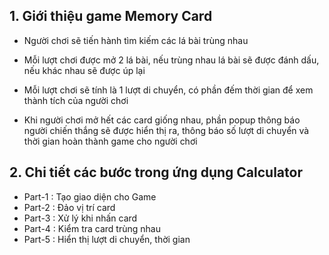 ## 1. Giới thiệu game Memory Card
- Người chơi sẽ tiến hành tìm kiếm các lá bài trùng nhau

- Mỗi lượt chơi được mở 2 lá bài, nếu trùng nhau lá bài sẽ được đánh dấu, nếu khác nhau sẽ được úp lại

- Mỗi lượt chơi sẽ tính là 1 lượt di chuyển, có phần đếm thời gian để xem thành tích của người chơi

- Khi người chơi mở hết các card giống nhau, phần popup thông báo người chiến thắng sẽ được hiển thị ra, thông báo số lượt di chuyển và thời gian hoàn thành game cho người chơi

## 2. Chi tiết các bước trong ứng dụng Calculator

- Part-1 : Tạo giao diện cho Game
- Part-2 : Đảo vị trí card
- Part-3 : Xử lý khi nhấn card
- Part-4 : Kiểm tra card trùng nhau
- Part-5 : Hiển thị lượt di chuyển, thời gian
